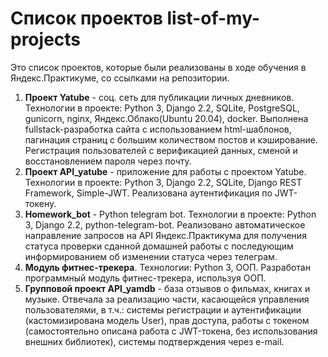 # Список проектов list-of-my-projects
Это список проектов, которые были реализованы в ходе обучения в Яндекс.Практикуме, со ссылками на репозитории.

1. **Проект Yatube** - соц. сеть для публикации личных дневников.Технологии в проекте: Python 3, Django 2.2, SQLite, PostgreSQL, gunicorn, nginx, Яндекс.Облако(Ubuntu 20.04), docker.Выполнена fullstack-разработка сайта с использованием html-шаблонов, пагинация страниц с большим количеством постов и кэширование. Регистрация пользователей с верификацией данных, сменой и восстановлением пароля через почту.2. **Проект API_yatube** - приложение для работы с проектом Yatube.Технологии в проекте: Python 3, Django 2.2, SQLite, Django REST Framework, Simple-JWT.Реализована аутентификация по JWT-токену.3. **Homework_bot** - Python telegram bot.Технологии в проекте: Python 3, Django 2.2, python-telegram-bot.Реализовано автоматическое направление запросов на API Яндекс.Практикума для получения статуса проверки сданной домашней работы с последующим информированием об изменении статуса через телеграм.4. **Модуль фитнес-трекера**.Технологии: Python 3, ООП.Разработан программный модуль фитнес-трекера, используя ООП.5. **Групповой проект API_yamdb** - база отзывов о фильмах, книгах и музыке.Отвечала за реализацию части, касающейся управления пользователями, в т.ч.: системы регистрации и аутентификации (кастомизирована модель User), прав доступа, работы с токеном (самостоятельно описана работа с JWT-токена, без использования внешних библиотек),системы подтверждения через e-mail.
